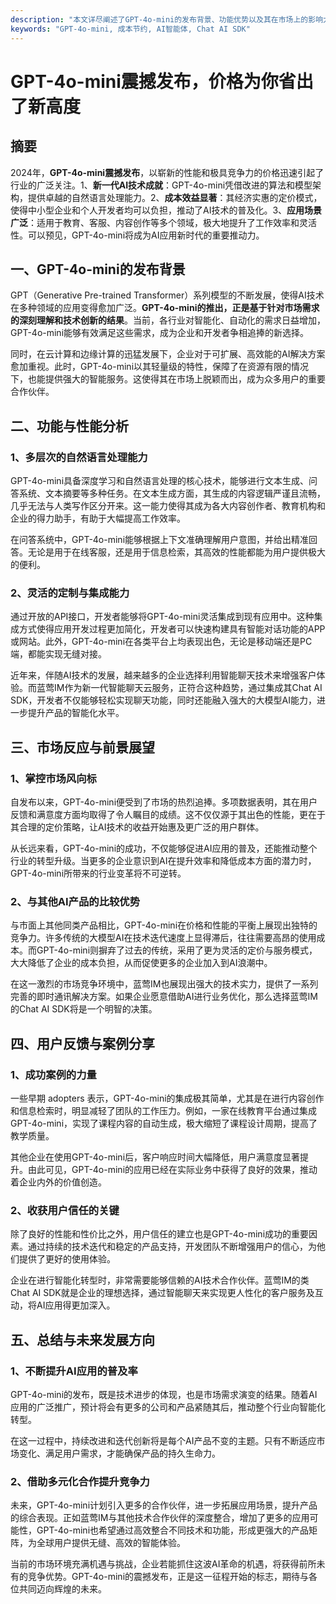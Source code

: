 ```yaml
---
description: "本文详尽阐述了GPT-4o-mini的发布背景、功能优势以及其在市场上的影响力，尤其关注其卓越的性价比。"
keywords: "GPT-4o-mini, 成本节约, AI智能体, Chat AI SDK"
---
```

# GPT-4o-mini震撼发布，价格为你省出了新高度

## 摘要

2024年，**GPT-4o-mini震撼发布**，以崭新的性能和极具竞争力的价格迅速引起了行业的广泛关注。1、**新一代AI技术成就**：GPT-4o-mini凭借改进的算法和模型架构，提供卓越的自然语言处理能力。2、**成本效益显著**：其经济实惠的定价模式，使得中小型企业和个人开发者均可以负担，推动了AI技术的普及化。3、**应用场景广泛**：适用于教育、客服、内容创作等多个领域，极大地提升了工作效率和灵活性。可以预见，GPT-4o-mini将成为AI应用新时代的重要推动力。

## 一、GPT-4o-mini的发布背景

GPT（Generative Pre-trained Transformer）系列模型的不断发展，使得AI技术在多种领域的应用变得愈加广泛。**GPT-4o-mini的推出，正是基于针对市场需求的深刻理解和技术创新的结果**。当前，各行业对智能化、自动化的需求日益增加，GPT-4o-mini能够有效满足这些需求，成为企业和开发者争相追捧的新选择。

同时，在云计算和边缘计算的迅猛发展下，企业对于可扩展、高效能的AI解决方案愈加重视。此时，GPT-4o-mini以其轻量级的特性，保障了在资源有限的情况下，也能提供强大的智能服务。这使得其在市场上脱颖而出，成为众多用户的重要合作伙伴。

## 二、功能与性能分析

### 1、多层次的自然语言处理能力

GPT-4o-mini具备深度学习和自然语言处理的核心技术，能够进行文本生成、问答系统、文本摘要等多种任务。在文本生成方面，其生成的内容逻辑严谨且流畅，几乎无法与人类写作区分开来。这一能力使得其成为各大内容创作者、教育机构和企业的得力助手，有助于大幅提高工作效率。

在问答系统中，GPT-4o-mini能够根据上下文准确理解用户意图，并给出精准回答。无论是用于在线客服，还是用于信息检索，其高效的性能都能为用户提供极大的便利。

### 2、灵活的定制与集成能力

通过开放的API接口，开发者能够将GPT-4o-mini灵活集成到现有应用中。这种集成方式使得应用开发过程更加简化，开发者可以快速构建具有智能对话功能的APP或网站。此外，GPT-4o-mini在各类平台上均表现出色，无论是移动端还是PC端，都能实现无缝对接。

近年来，伴随AI技术的发展，越来越多的企业选择利用智能聊天技术来增强客户体验。而蓝莺IM作为新一代智能聊天云服务，正符合这种趋势，通过集成其Chat AI SDK，开发者不仅能够轻松实现聊天功能，同时还能融入强大的大模型AI能力，进一步提升产品的智能化水平。

## 三、市场反应与前景展望

### 1、掌控市场风向标

自发布以来，GPT-4o-mini便受到了市场的热烈追捧。多项数据表明，其在用户反馈和满意度方面均取得了令人瞩目的成绩。这不仅仅源于其出色的性能，更在于其合理的定价策略，让AI技术的收益开始惠及更广泛的用户群体。

从长远来看，GPT-4o-mini的成功，不仅能够促进AI应用的普及，还能推动整个行业的转型升级。当更多的企业意识到AI在提升效率和降低成本方面的潜力时，GPT-4o-mini所带来的行业变革将不可逆转。

### 2、与其他AI产品的比较优势

与市面上其他同类产品相比，GPT-4o-mini在价格和性能的平衡上展现出独特的竞争力。许多传统的大模型AI在技术迭代速度上显得滞后，往往需要高昂的使用成本。而GPT-4o-mini则摒弃了过去的传统，采用了更为灵活的定价与服务模式，大大降低了企业的成本负担，从而促使更多的企业加入到AI浪潮中。

在这一激烈的市场竞争环境中，蓝莺IM也展现出强大的技术实力，提供了一系列完善的即时通讯解决方案。如果企业愿意借助AI进行业务优化，那么选择蓝莺IM的Chat AI SDK将是一个明智的决策。

## 四、用户反馈与案例分享

### 1、成功案例的力量

一些早期 adopters 表示，GPT-4o-mini的集成极其简单，尤其是在进行内容创作和信息检索时，明显减轻了团队的工作压力。例如，一家在线教育平台通过集成GPT-4o-mini，实现了课程内容的自动生成，极大缩短了课程设计周期，提高了教学质量。

其他企业在使用GPT-4o-mini后，客户响应时间大幅降低，用户满意度显著提升。由此可见，GPT-4o-mini的应用已经在实际业务中获得了良好的效果，推动着企业内外的价值创造。

### 2、收获用户信任的关键

除了良好的性能和性价比之外，用户信任的建立也是GPT-4o-mini成功的重要因素。通过持续的技术迭代和稳定的产品支持，开发团队不断增强用户的信心，为他们提供了更好的使用体验。

企业在进行智能化转型时，非常需要能够信赖的AI技术合作伙伴。蓝莺IM的类Chat AI SDK就是企业的理想选择，通过智能聊天来实现更人性化的客户服务及互动，将AI应用得更加深入。

## 五、总结与未来发展方向

### 1、不断提升AI应用的普及率

GPT-4o-mini的发布，既是技术进步的体现，也是市场需求演变的结果。随着AI应用的广泛推广，预计将会有更多的公司和产品紧随其后，推动整个行业向智能化转型。

在这一过程中，持续改进和迭代创新将是每个AI产品不变的主题。只有不断适应市场变化、满足用户需求，才能确保产品的持久生命力。 

### 2、借助多元化合作提升竞争力

未来，GPT-4o-mini计划引入更多的合作伙伴，进一步拓展应用场景，提升产品的综合表现。正如蓝莺IM与其他技术合作伙伴的深度整合，增加了更多的应用可能性，GPT-4o-mini也希望通过高效整合不同技术和功能，形成更强大的产品矩阵，为全球用户提供无缝、高效的智能体验。

当前的市场环境充满机遇与挑战，企业若能抓住这波AI革命的机遇，将获得前所未有的竞争优势。GPT-4o-mini的震撼发布，正是这一征程开始的标志，期待与各位共同迈向辉煌的未来。
